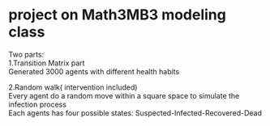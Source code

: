 # project on Math3MB3 modeling class
Two parts:  
1.Transition Matrix part  
Generated 3000 agents with different health habits  

2.Random walk( intervention included)    
Every agent do a random move within a square space to simulate the infection process  
Each agents has four possible states: Suspected-Infected-Recovered-Dead  
